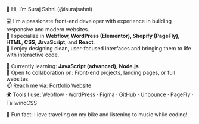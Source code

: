 👋 Hi, I’m Suraj Sahni (@isurajsahni)

💻 I'm a passionate front-end developer with experience in building responsive and modern websites.  
🎯 I specialize in **Webflow, WordPress (Elementor), Shopify (PageFly), HTML, CSS, JavaScript**, and **React**.  
🎨 I enjoy designing clean, user-focused interfaces and bringing them to life with interactive code.  

🌱 Currently learning: **JavaScript (advanced), Node.js**  
🚀 Open to collaboration on: Front-end projects, landing pages, or full websites  
📫 Reach me via: [Portfolio Website](https://devsuraj.webflow.io/)  
🌍 Tools I use: Webflow · WordPress · Figma · GitHub · Unbounce · PageFly · TailwindCSS

🧠 Fun fact: I love traveling on my bike and listening to music while coding!

<!---
isurajsahni/isurajsahni is a ✨ special ✨ repository because its `README.md` (this file) appears on your GitHub profile.
You can click the Preview link to take a look at your changes.
--->

